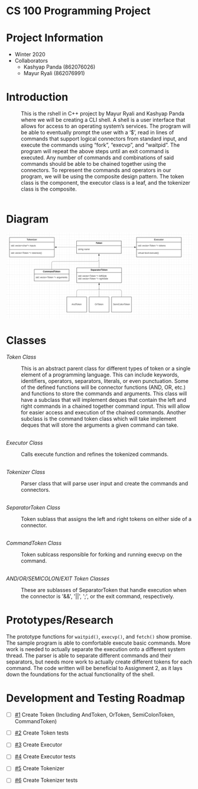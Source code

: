 # CS 100 Programming Project

# Project Information
* Winter 2020
* Collaborators
  * Kashyap Panda (862076026)
  * Mayur Ryali (862076991)
  
<h1>Introduction</h1>

<d1>
    <dd>This is the rshell in C++ project by Mayur Ryali and Kashyap Panda where we will be creating a CLI shell. A shell is a user interface that allows for access to an operating system’s services. The program will be able to eventually prompt the user with a ‘$’, read in lines of commands that support logical connectors from standard input, and execute the commands using “fork”, “execvp”, and “waitpid”. The program will repeat the above steps until an exit command is executed. Any number of commands and combinations of said commands should be able to be chained together using the connectors. To represent the commands and operators in our program, we will be using the composite design pattern. The token class is the component, the executor class is a leaf, and the tokenizer class is the composite. </dd>    
</d1>

<br>

# Diagram
![OMT Diagram](images/omtdiagram.png)

<h1>Classes</h1>

*Token Class*
<d1>
<dd>This is an abstract parent class for different types of token or a single element of a programming language. This can include  keywords, 
identifiers, operators, separators, literals, or even punctuation. Some of the defined functions will be connector functions (AND, OR, etc.) 
and functions to store the commands and arguments. 
This class will have a subclass that will implement deques that contain the left and right commands in a chained together command input. 
This will allow for easier access and execution of the chained commands. 
Another subclass is the command token class which will take implement deques that will store the arguments a given command can take. </dd>
</d1>

<br>

*Executor Class*
<d1>
<dd> Calls execute function and refines the tokenized commands. </dd>
</d1>

<br>

*Tokenizer Class*
<d1>
<dd>Parser class that will parse user input and create the commands and connectors.</dd>
</d1>

<br>

*SeparatorToken Class*
<d1>
<dd> Token sublass that assigns the left and right tokens on either side of a connector. </dd>
</d1>

<br>

*CommandToken Class*
<d1>
<dd> Token sublcass responsible for forking and running execvp on the command. </dd>
</d1>

<br>

*AND/OR/SEMICOLON/EXIT Token Classes*
<d1>
<dd> These are sublasses of SeparatorToken that handle execution when the connector is '&&', '||', ';', or the exit command, respectively. </dd>
</d1>

# Prototypes/Research
The prototype functions for `waitpid()`, `execvp()`, and `fetch()` show promise. The sample program is able to comfortable execute basic commands. More work is needed to actually separate the execution onto a different system thread. The parser is able to separate different commands and their separators, but needs more work to actually create different tokens for each command. The code written will be beneficial to Assignment 2, as it lays down the foundations for the actual functionality of the shell.

# Development and Testing Roadmap
- [ ] [#1](/../../issues/1) Create Token (Including AndToken, OrToken, SemiColonToken, CommandToken)
- [ ] [#2](/../../issues/2) Create Token tests
- [ ] [#3](/../../issues/3) Create Executor
- [ ] [#4](/../../issues/4) Create Executor tests
- [ ] [#5](/../../issues/5) Create Tokenizer
- [ ] [#6](/../../issues/6) Create Tokenizer tests


